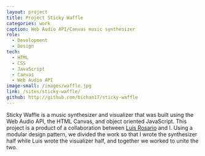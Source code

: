 ```yaml
---
layout: project
title: Project Sticky Waffle
categories: work
caption: Web Audio API/Canvas music synthesizer
role:
  - Development
  - Design
tech: 
  - HTML
  - CSS
  - JavaScript
  - Canvas
  - Web Audio API
image-small: /images/waffle.jpg
link: /sites/sticky-waffle/
github: http://github.com/bichan17/sticky-waffle
---
```


Sticky Waffle is a music synthesizer and visualizer that was built using the Web Audio API, the HTML Canvas, and object oriented JavaScript. This project is a product of a collaboration between [Luis Rosario][luis] and I. Using a modular design pattern, we divided the work so that I wrote the synthesizer half while Luis wrote the visualizer half, and together we worked to unite the two.

[luis]: http://www.luisrosar.io